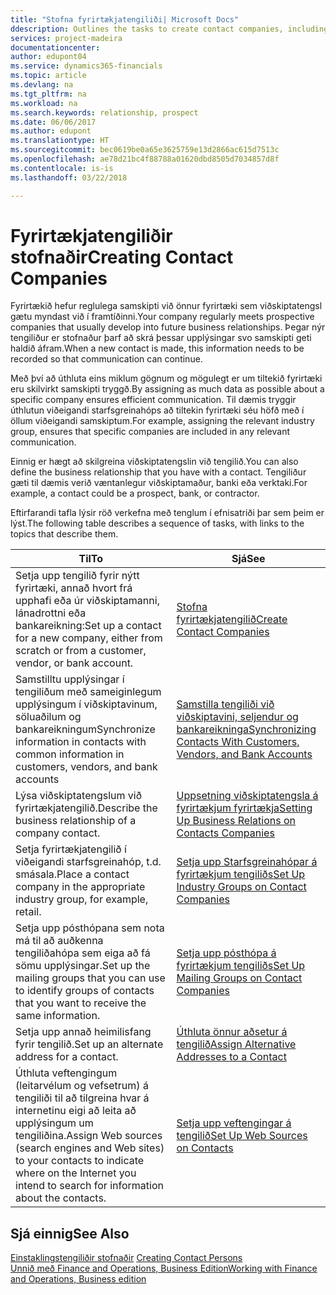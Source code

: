 ```yaml
---
title: "Stofna fyrirtækjatengiliði| Microsoft Docs"
ddescription: Outlines the tasks to create contact companies, including assigning relevant data about prospects and defining the business relationships you have with companies.
services: project-madeira
documentationcenter: 
author: edupont04
ms.service: dynamics365-financials
ms.topic: article
ms.devlang: na
ms.tgt_pltfrm: na
ms.workload: na
ms.search.keywords: relationship, prospect
ms.date: 06/06/2017
ms.author: edupont
ms.translationtype: HT
ms.sourcegitcommit: bec0619be0a65e3625759e13d2866ac615d7513c
ms.openlocfilehash: ae78d21bc4f88788a01620dbd8505d7034857d8f
ms.contentlocale: is-is
ms.lasthandoff: 03/22/2018

---
```

# <a name="creating-contact-companies"></a><span data-ttu-id="4d0ef-102">Fyrirtækjatengiliðir stofnaðir</span><span class="sxs-lookup"><span data-stu-id="4d0ef-102">Creating Contact Companies</span></span>
<span data-ttu-id="4d0ef-103">Fyrirtækið hefur reglulega samskipti við önnur fyrirtæki sem viðskiptatengsl gætu myndast við í framtíðinni.</span><span class="sxs-lookup"><span data-stu-id="4d0ef-103">Your company regularly meets prospective companies that usually develop into future business relationships.</span></span> <span data-ttu-id="4d0ef-104">Þegar nýr tengiliður er stofnaður þarf að skrá þessar upplýsingar svo samskipti geti haldið áfram.</span><span class="sxs-lookup"><span data-stu-id="4d0ef-104">When a new contact is made, this information needs to be recorded so that communication can continue.</span></span>

<span data-ttu-id="4d0ef-105">Með því að úthluta eins miklum gögnum og mögulegt er um tiltekið fyrirtæki eru skilvirkt samskipti tryggð.</span><span class="sxs-lookup"><span data-stu-id="4d0ef-105">By assigning as much data as possible about a specific company ensures efficient communication.</span></span> <span data-ttu-id="4d0ef-106">Til dæmis tryggir úthlutun viðeigandi starfsgreinahóps að tiltekin fyrirtæki séu höfð með í öllum viðeigandi samskiptum.</span><span class="sxs-lookup"><span data-stu-id="4d0ef-106">For example, assigning the relevant industry group, ensures that specific companies are included in any relevant communication.</span></span>

<span data-ttu-id="4d0ef-107">Einnig er hægt að skilgreina viðskiptatengslin við tengilið.</span><span class="sxs-lookup"><span data-stu-id="4d0ef-107">You can also define the business relationship that you have with a contact.</span></span> <span data-ttu-id="4d0ef-108">Tengiliður gæti til dæmis verið væntanlegur viðskiptamaður, banki eða verktaki.</span><span class="sxs-lookup"><span data-stu-id="4d0ef-108">For example, a contact could be a prospect, bank, or contractor.</span></span>

<span data-ttu-id="4d0ef-109">Eftirfarandi tafla lýsir röð verkefna með tenglum í efnisatriði þar sem þeim er lýst.</span><span class="sxs-lookup"><span data-stu-id="4d0ef-109">The following table describes a sequence of tasks, with links to the topics that describe them.</span></span>

| <span data-ttu-id="4d0ef-110">Til</span><span class="sxs-lookup"><span data-stu-id="4d0ef-110">To</span></span> | <span data-ttu-id="4d0ef-111">Sjá</span><span class="sxs-lookup"><span data-stu-id="4d0ef-111">See</span></span> |
| --- | --- |
| <span data-ttu-id="4d0ef-112">Setja upp tengilið fyrir nýtt fyrirtæki, annað hvort frá upphafi eða úr viðskiptamanni, lánadrottni eða bankareikning:</span><span class="sxs-lookup"><span data-stu-id="4d0ef-112">Set up a contact for a new company, either from scratch or from a customer, vendor, or bank account.</span></span> |[<span data-ttu-id="4d0ef-113">Stofna fyrirtækjatengilið</span><span class="sxs-lookup"><span data-stu-id="4d0ef-113">Create Contact Companies</span></span>](marketing-how-create-contact-companies.md) |
| <span data-ttu-id="4d0ef-114">Samstilltu upplýsingar í tengiliðum með sameiginlegum upplýsingum í viðskiptavinum, söluaðilum og bankareikningum</span><span class="sxs-lookup"><span data-stu-id="4d0ef-114">Synchronize information in contacts with common information in customers, vendors, and bank accounts</span></span> |[<span data-ttu-id="4d0ef-115">Samstilla tengiliði við viðskiptavini, seljendur og bankareikninga</span><span class="sxs-lookup"><span data-stu-id="4d0ef-115">Synchronizing Contacts With Customers, Vendors, and Bank Accounts</span></span>](marketing-synchronize-contacts-customers-vendors-bank-accounts.md) |
| <span data-ttu-id="4d0ef-116">Lýsa viðskiptatengslum við fyrirtækjatengilið.</span><span class="sxs-lookup"><span data-stu-id="4d0ef-116">Describe the business relationship of a company contact.</span></span> |[<span data-ttu-id="4d0ef-117">Uppsetning viðskiptatengsla á fyrirtækjum fyrirtækja</span><span class="sxs-lookup"><span data-stu-id="4d0ef-117">Setting Up Business Relations on Contacts Companies</span></span>](marketing-business-relations.md) |
| <span data-ttu-id="4d0ef-118">Setja fyrirtækjatengilið í viðeigandi starfsgreinahóp, t.d. smásala.</span><span class="sxs-lookup"><span data-stu-id="4d0ef-118">Place a contact company in the appropriate industry group, for example, retail.</span></span> |[<span data-ttu-id="4d0ef-119">Setja upp Starfsgreinahópar á fyrirtækjum tengiliðs</span><span class="sxs-lookup"><span data-stu-id="4d0ef-119">Set Up Industry Groups on Contact Companies</span></span>](marketing-industry-groups.md) |
| <span data-ttu-id="4d0ef-120">Setja upp pósthópana sem nota má til að auðkenna tengiliðahópa sem eiga að fá sömu upplýsingar.</span><span class="sxs-lookup"><span data-stu-id="4d0ef-120">Set up the mailing groups that you can use to identify groups of contacts that you want to receive the same information.</span></span> |[<span data-ttu-id="4d0ef-121">Setja upp pósthópa á fyrirtækjum tengiliðs</span><span class="sxs-lookup"><span data-stu-id="4d0ef-121">Set Up Mailing Groups on Contact Companies</span></span>](marketing-mailing-groups.md) |
| <span data-ttu-id="4d0ef-122">Setja upp annað heimilisfang fyrir tengilið.</span><span class="sxs-lookup"><span data-stu-id="4d0ef-122">Set up an alternate address for a contact.</span></span> |[<span data-ttu-id="4d0ef-123">Úthluta önnur aðsetur á tengilið</span><span class="sxs-lookup"><span data-stu-id="4d0ef-123">Assign Alternative Addresses to a Contact</span></span>](marketing-how-assign-alternate-address.md) |
| <span data-ttu-id="4d0ef-124">Úthluta veftengingum (leitarvélum og vefsetrum) á tengiliði til að tilgreina hvar á internetinu eigi að leita að upplýsingum um tengiliðina.</span><span class="sxs-lookup"><span data-stu-id="4d0ef-124">Assign Web sources (search engines and Web sites) to your contacts to indicate where on the Internet you intend to search for information about the contacts.</span></span> |[<span data-ttu-id="4d0ef-125">Setja upp veftengingar á tengilið</span><span class="sxs-lookup"><span data-stu-id="4d0ef-125">Set Up Web Sources on Contacts</span></span>](marketing-web-sources.md) |

## <a name="see-also"></a><span data-ttu-id="4d0ef-126">Sjá einnig</span><span class="sxs-lookup"><span data-stu-id="4d0ef-126">See Also</span></span>
<span data-ttu-id="4d0ef-127">[Einstaklingstengiliðir stofnaðir](marketing-create-contact-persons.md) </span><span class="sxs-lookup"><span data-stu-id="4d0ef-127">[Creating Contact Persons](marketing-create-contact-persons.md) </span></span>  
[<span data-ttu-id="4d0ef-128">Unnið með Finance and Operations, Business Edition</span><span class="sxs-lookup"><span data-stu-id="4d0ef-128">Working with Finance and Operations, Business edition</span></span>](ui-work-product.md)


